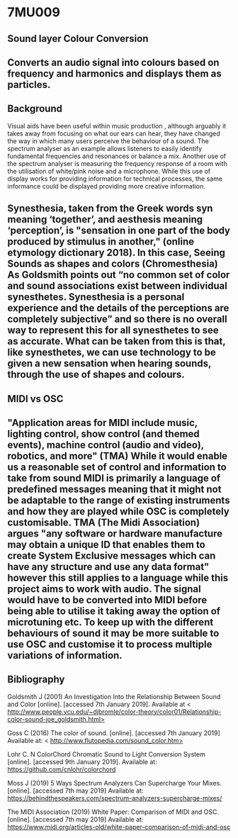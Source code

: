 # 7MU009

## Sound layer Colour Conversion 
Converts an audio signal into colours based on frequency and harmonics and displays them as particles.
---
## Background

Visual aids have been useful within music production , although arguably it takes away from focusing on what our ears can hear, they have changed the way in which many users perceive the behaviour of a sound. The spectrum analyser as an example allows listeners to easily identify fundamental frequencies and resonances or balance a mix. Another use of the spectrum analyser is measuring the frequency response of a room with the utilisation of white/pink noise and a microphone. While this use of display works for providing information for technical processes, the same informance could be displayed providing more creative information. 

Synesthesia, taken from the Greek words syn meaning ‘together’, and aesthesis meaning ‘perception’, is "sensation in one part of the body produced by stimulus in another," (online etymology dictionary 2018). In this case, Seeing Sounds as shapes and colors (Chromesthesia) As Goldsmith points out “no common set of color and sound associations exist between individual synesthetes. Synesthesia is a personal experience and the details of the perceptions are completely subjective” and so there is no overall way to represent this for all synesthetes to see as accurate. What can be taken from this is that, like synesthetes, we can use technology to be given a new sensation when hearing sounds, through the use of shapes and colours.
---
## MIDI vs OSC 

"Application areas for MIDI include music, lighting control, show control (and themed events), machine control (audio and video), robotics, and more" (TMA)
While it would enable us a reasonable set of control and information to take from sound MIDI is primarily a language of predefined messages meaning that it might not be adaptable to the range of existing instruments and how they are played while OSC is completely customisable. TMA (The Midi Association) argues "any software or hardware manufacture may obtain a unique ID that enables them to create System Exclusive messages which can have any structure and use any data format" however this still applies to a language while this project aims to work with audio. The signal would have to be converted into MIDI before being able to utilise it taking away the option of microtuning etc. To keep up with the different behaviours of sound it may be more suitable to use OSC and customise it to process multiple variations of information.
---


## Bibliography


Goldsmith J (2001) An Investigation Into the Relationship Between Sound and Color [online]. [accessed 7th January 2019]. Available at < http://www.people.vcu.edu/~djbromle/color-theory/color01/Relationship-color-sound-joe_goldsmith.html>

Goss C (2016) The color of sound. [online]. [accessed 7th January 2019] Available at: < http://www.flutopedia.com/sound_color.htm>

Lohr C. N ColorChord Chromatic Sound to Light Conversion System [online]. [accessed 9th January 2019]. Available at: <https://github.com/cnlohr/colorchord>

Moss J (2019) 5 Ways Spectrum Analyzers Can Supercharge Your Mixes. [online]. [accessed 7th may 2019] Available at: <https://behindthespeakers.com/spectrum-analyzers-supercharge-mixes/>

The MIDI Association (2019) White Paper: Comparison of MIDI and OSC. [online]. [accessed 7th may 2019] Available at: <https://www.midi.org/articles-old/white-paper-comparison-of-midi-and-osc>
